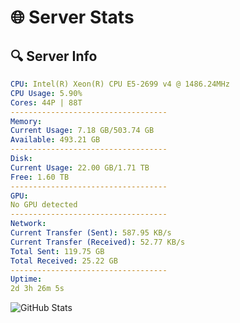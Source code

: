 # 🌐 Server Stats
## 🔍 Server Info
```yaml
CPU: Intel(R) Xeon(R) CPU E5-2699 v4 @ 1486.24MHz
CPU Usage: 5.90%
Cores: 44P | 88T
-----------------------------------
Memory:
Current Usage: 7.18 GB/503.74 GB
Available: 493.21 GB
-----------------------------------
Disk:
Current Usage: 22.00 GB/1.71 TB
Free: 1.60 TB
-----------------------------------
GPU:
No GPU detected
-----------------------------------
Network:
Current Transfer (Sent): 587.95 KB/s
Current Transfer (Received): 52.77 KB/s
Total Sent: 119.75 GB
Total Received: 25.22 GB
-----------------------------------
Uptime:
2d 3h 26m 5s
```
![GitHub Stats](https://img.shields.io/badge/Updated-2025-04-21_20:34:53-blue)